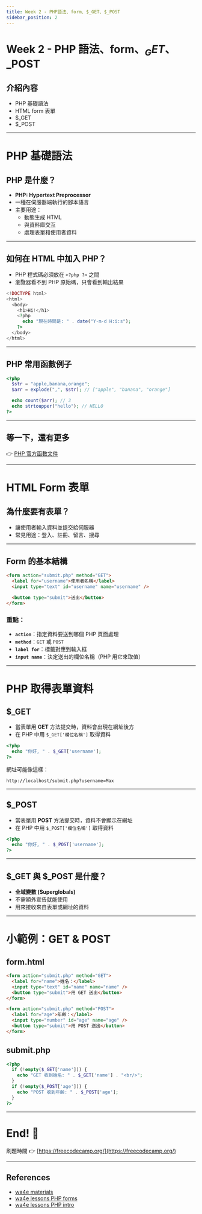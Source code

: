 ```yaml
---
title: Week 2 - PHP語法、form、$_GET、$_POST
sidebar_position: 2
---
```


# Week 2 - PHP 語法、form、$_GET、$\_POST

## 介紹內容

- PHP 基礎語法
- HTML form 表單
- $\_GET
- $\_POST

---

# PHP 基礎語法

## PHP 是什麼？

- **PHP: Hypertext Preprocessor**
- 一種在伺服器端執行的腳本語言
- 主要用途：
  - 動態生成 HTML
  - 與資料庫交互
  - 處理表單和使用者資料

---

## 如何在 HTML 中加入 PHP？

- PHP 程式碼必須放在 `<?php ?>` 之間
- 瀏覽器看不到 PHP 原始碼，只會看到輸出結果

```php
<!DOCTYPE html>
<html>
  <body>
    <h1>Hi!</h1>
    <?php
      echo "現在時間是: " . date("Y-m-d H:i:s");
    ?>
  </body>
</html>
```

---

## PHP 常用函數例子

```php
<?php
  $str = "apple,banana,orange";
  $arr = explode(",", $str); // ["apple", "banana", "orange"]

  echo count($arr); // 3
  echo strtoupper("hello"); // HELLO
?>
```

---

## 等一下，還有更多

👉 [PHP 官方函數文件](https://www.php.net/manual/en/funcref.php)

---

# HTML Form 表單

## 為什麼要有表單？

- 讓使用者輸入資料並提交給伺服器
- 常見用途：登入、註冊、留言、搜尋

---

## Form 的基本結構

```html
<form action="submit.php" method="GET">
  <label for="username">使用者名稱</label>
  <input type="text" id="username" name="username" />

  <button type="submit">送出</button>
</form>
```

### 重點：

- **`action`**：指定資料要送到哪個 PHP 頁面處理
- **`method`**：`GET` 或 `POST`
- **`label for`**：標籤對應到輸入框
- **`input name`**：決定送出的欄位名稱（PHP 用它來取值）

---

# PHP 取得表單資料

## $\_GET

- 當表單用 **GET** 方法提交時，資料會出現在網址後方
- 在 PHP 中用 `$_GET['欄位名稱']` 取得資料

```php
<?php
  echo "你好, " . $_GET['username'];
?>
```

網址可能像這樣：

```
http://localhost/submit.php?username=Max
```

---

## $\_POST

- 當表單用 **POST** 方法提交時，資料不會顯示在網址
- 在 PHP 中用 `$_POST['欄位名稱']` 取得資料

```php
<?php
  echo "你好, " . $_POST['username'];
?>
```

---

## $\_GET 與 $\_POST 是什麼？

- **全域變數 (Superglobals)**
- 不需額外宣告就能使用
- 用來接收來自表單或網址的資料

---

# 小範例：GET & POST

## form.html

```html
<form action="submit.php" method="GET">
  <label for="name">姓名：</label>
  <input type="text" id="name" name="name" />
  <button type="submit">用 GET 送出</button>
</form>

<form action="submit.php" method="POST">
  <label for="age">年齡：</label>
  <input type="number" id="age" name="age" />
  <button type="submit">用 POST 送出</button>
</form>
```

## submit.php

```php
<?php
  if (!empty($_GET['name'])) {
    echo "GET 收到姓名: " . $_GET['name'] . "<br/>";
  }
  if (!empty($_POST['age'])) {
    echo "POST 收到年齡: " . $_POST['age'];
  }
?>
```

---

# End! 🙂

刷題時間 👉 [https://freecodecamp.org/](https://freecodecamp.org/)

---

## References

- [wa4e materials](https://www.wa4e.com/materials)
- [wa4e lessons PHP forms](https://www.wa4e.com/lessons/php-forms)
- [wa4e lessons PHP intro](https://www.wa4e.com/lessons/php-intro)

```

```
